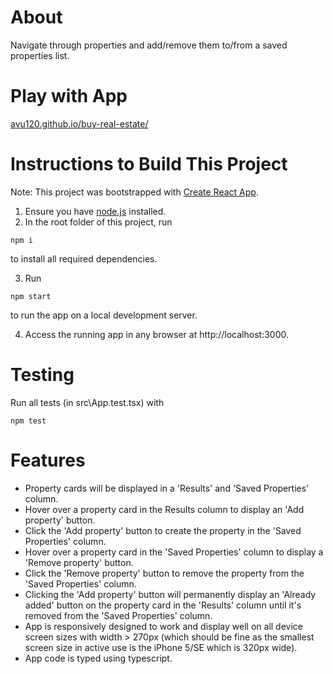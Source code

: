 # About

Navigate through properties and add/remove them to/from a saved properties list.

# Play with App

[avu120.github.io/buy-real-estate/](https://avu120.github.io/buy-real-estate/)

# Instructions to Build This Project

Note: This project was bootstrapped with [Create React App](https://github.com/facebook/create-react-app).

1. Ensure you have [node.js](https://nodejs.org/en/) installed.
2. In the root folder of this project, run

```
npm i
```

to install all required dependencies.

3. Run

```
npm start
```

to run the app on a local development server.

4. Access the running app in any browser at http://localhost:3000.

# Testing

Run all tests (in src\App.test.tsx) with

```
npm test
```

# Features

- Property cards will be displayed in a 'Results' and 'Saved Properties' column.
- Hover over a property card in the Results column to display an 'Add property' button.
- Click the 'Add property' button to create the property in the 'Saved Properties' column.
- Hover over a property card in the 'Saved Properties' column to display a 'Remove property' button.
- Click the 'Remove property' button to remove the property from the 'Saved Properties' column.
- Clicking the 'Add property' button will permanently display an 'Already added' button on the property card in the 'Results' column until it's removed from the 'Saved Properties' column.
- App is responsively designed to work and display well on all device screen sizes with width > 270px (which should be fine as the smallest screen size in active use is the iPhone 5/SE which is 320px wide).
- App code is typed using typescript.
